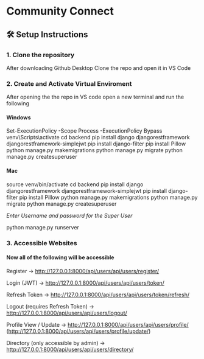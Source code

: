 # Community Connect 

## 🛠️ Setup Instructions

### 1. Clone the repository

After downloading Github Desktop Clone the repo and open it in VS Code

### 2. Create and Activate Virtual Enviroment

After opening the the repo in VS code open a new terminal and run the following

#### Windows

Set-ExecutionPolicy -Scope Process -ExecutionPolicy Bypass
venv\Scripts\activate
cd backend
pip install django djangorestframework djangorestframework-simplejwt
pip install django-filter
pip install Pillow
python manage.py makemigrations
python manage.py migrate
python manage.py createsuperuser

#### Mac

source venv/bin/activate
cd backend
pip install django djangorestframework djangorestframework-simplejwt
pip install django-filter
pip install Pillow
python manage.py makemigrations
python manage.py migrate
python manage.py createsuperuser

*Enter Username and password for the Super User*

python manage.py runserver

### 3. Accessible Websites

#### Now all of the following will be accessible

Register → http://127.0.0.1:8000/api/users/api/users/register/

Login (JWT) → http://127.0.0.1:8000/api/users/api/users/token/

Refresh Token → http://127.0.0.1:8000/api/users/api/users/token/refresh/

Logout (requires Refresh Token) → http://127.0.0.1:8000/api/users/api/users/logout/

Profile View / Update → http://127.0.0.1:8000/api/users/api/users/profile/ (http://127.0.0.1:8000/api/users/api/users/profile/update/)

Directory (only accessible by admin) → http://127.0.0.1:8000/api/users/api/users/directory/

